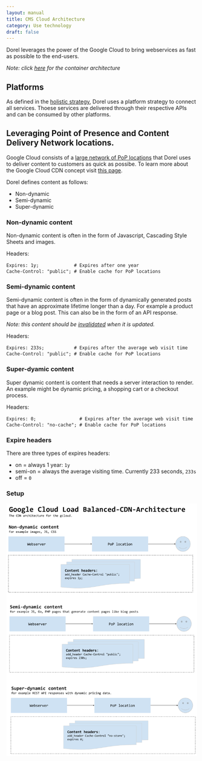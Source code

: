 ```yaml
---
layout: manual
title: CMS Cloud Architecture
category: Use technology
draft: false
---
```


Dorel leverages the power of the Google Cloud to bring webservices as fast as possible to the end-users.

_Note: click [here](./container-architecture.html) for the container architecture_

## Platforms

As defined in the [holistic strategy](../../strategy/holistic), Dorel uses a platform strategy to connect all services. Thoese services are delivered through their respective APIs and can be consumed by other platforms.

## Leveraging Point of Presence and Content Delivery Network locations.

Google Cloud consists of a [large network of PoP locations](https://peering.google.com/#/infrastructure) that Dorel uses to deliver content to customers as quick as possibe. To learn more about the Google Cloud CDN concept visit [this page](https://cloud.google.com/cdn/docs/caching).

Dorel defines content as follows:
- Non-dynamic
- Semi-dynamic
- Super-dynamic

### Non-dynamic content

Non-dynamic content is often in the form of Javascript, Cascading Style Sheets and images.

Headers:
```
Expires: 1y;             # Expires after one year
Cache-Control: "public"; # Enable cache for PoP locations
```

### Semi-dynamic content

Semi-dynamic content is often in the form of dynamically generated posts that have an approximate lifetime longer than a day. For example a product page or a blog post. This can also be in the form of an API response.

_Note: this content should be [invalidated](https://cloud.google.com/cdn/docs/invalidating-cached-content) when it is updated._

Headers:
```
Expires: 233s;           # Expires after the average web visit time
Cache-Control: "public"; # Enable cache for PoP locations
```

### Super-dyamic content

Super dynamic content is content that needs a server interaction to render. An example might be dynamic pricing, a shopping cart or a checkout process.

Headers:
```
Expires: 0;                # Expires after the average web visit time
Cache-Control: "no-cache"; # Enable cache for PoP locations
```

### Expire headers

There are three types of expires headers:

- on = always 1 year: `1y`
- semi-on = always the average visiting time. Currently 233 seconds, `233s`
- off = `0`

### Setup

![Content Delivery Setup](/assets/img/gcloud-loadbalance-architecture.png "Content Delivery Setup")
